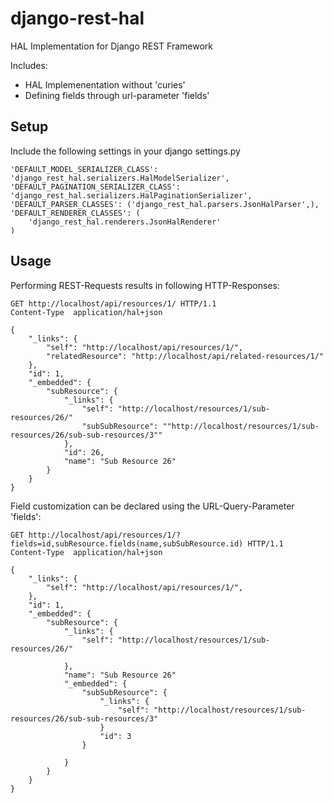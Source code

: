 django-rest-hal
===============

HAL Implementation for Django REST Framework

Includes:

* HAL Implemenentation without 'curies'
* Defining fields through url-parameter 'fields'


## Setup ##

Include the following settings in your django settings.py
	
	'DEFAULT_MODEL_SERIALIZER_CLASS': 'django_rest_hal.serializers.HalModelSerializer',
    'DEFAULT_PAGINATION_SERIALIZER_CLASS': 'django_rest_hal.serializers.HalPaginationSerializer',
    'DEFAULT_PARSER_CLASSES': ('django_rest_hal.parsers.JsonHalParser',),
    'DEFAULT_RENDERER_CLASSES': (
        'django_rest_hal.renderers.JsonHalRenderer'
    )
    
## Usage ##

Performing REST-Requests results in following HTTP-Responses:

	GET http://localhost/api/resources/1/ HTTP/1.1
	Content-Type  application/hal+json	

	{
    	"_links": {
        	"self": "http://localhost/api/resources/1/",
			"relatedResource": "http://localhost/api/related-resources/1/"
    	},
    	"id": 1,
    	"_embedded": {
        	"subResource": {
            	"_links": {
                	"self": "http://localhost/resources/1/sub-resources/26/"
                	"subSubResource": ""http://localhost/resources/1/sub-resources/26/sub-sub-resources/3""
            	},
            	"id": 26,
            	"name": "Sub Resource 26"
        	}
    	}
	}
	
Field customization can be declared using the URL-Query-Parameter 'fields':

	GET http://localhost/api/resources/1/?fields=id,subResource.fields(name,subSubResource.id) HTTP/1.1
	Content-Type  application/hal+json	

	{
    	"_links": {
        	"self": "http://localhost/api/resources/1/",
    	},
    	"id": 1,
    	"_embedded": {
        	"subResource": {
            	"_links": {
                	"self": "http://localhost/resources/1/sub-resources/26/"
                	
            	},
            	"name": "Sub Resource 26"
            	"_embedded": {
            		"subSubResource": {
            			"_links": {
            				"self": "http://localhost/resources/1/sub-resources/26/sub-sub-resources/3"
            			}
            			"id": 3
            		}
            		
            	}
        	}
    	}
	}